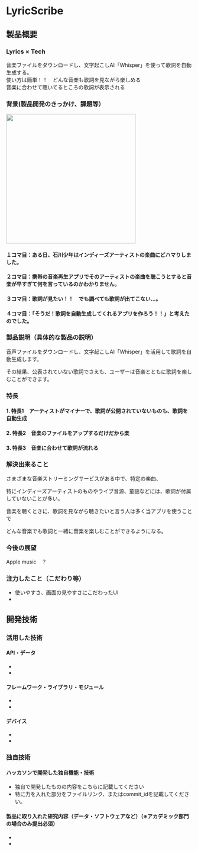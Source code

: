 # LyricScribe

## 製品概要
### Lyrics × Tech
音楽ファイルをダウンロードし、文字起こしAI「Whisper」を使って歌詞を自動生成する。  
使い方は簡単！！　どんな音楽も歌詞を見ながら楽しめる  
音楽に合わせて聴いてるところの歌詞が表示される

### 背景(製品開発のきっかけ、課題等）

<img src="https://github.com/jphacks/KB_2306/assets/147470382/a0a3f2d8-28e3-4eed-912a-201fcccad5b1" width="350px">

#### １コマ目：ある日、石川少年はインディーズアーティストの楽曲にどハマりしました。
#### ２コマ目：携帯の音楽再生アプリでそのアーティストの楽曲を聴こうとすると音楽が早すぎて何を言っているのかわかりません。
#### ３コマ目：歌詞が見たい！！　でも調べても歌詞が出てこない...。
#### ４コマ目：「そうだ！歌詞を自動生成してくれるアプリを作ろう！！」と考えたのでした。

### 製品説明（具体的な製品の説明）
音声ファイルをダウンロードし、文字起こしAI「Whisper」を活用して歌詞を自動生成します。

その結果、公表されていない歌詞でさえも、ユーザーは音楽とともに歌詞を楽しむことができます。

### 特長
#### 1. 特長1　アーティストがマイナーで、歌詞が公開されていないものも、歌詞を自動生成

#### 2. 特長2　音楽のファイルをアップするだけだから楽

#### 3. 特長3　音楽に合わせて歌詞が流れる    
### 解決出来ること
さまざまな音楽ストリーミングサービスがある中で、特定の楽曲、

特にインディーズアーティストのものやライブ音源、童謡などには、歌詞が付属していないことが多い。

音楽を聴くときに、歌詞を見ながら聴きたいと言う人は多く当アプリを使うことで

どんな音楽でも歌詞と一緒に音楽を楽しむことができるようになる。

### 今後の展望
Apple music　？
  
### 注力したこと（こだわり等）
* 使いやすさ、画面の見やすさにこだわったUI
* 

## 開発技術
### 活用した技術
#### API・データ
* 
* 

#### フレームワーク・ライブラリ・モジュール
* 
* 

#### デバイス
* 
* 

### 独自技術
#### ハッカソンで開発した独自機能・技術
* 独自で開発したものの内容をこちらに記載してください
* 特に力を入れた部分をファイルリンク、またはcommit_idを記載してください。

#### 製品に取り入れた研究内容（データ・ソフトウェアなど）（※アカデミック部門の場合のみ提出必須）
* 
* 
